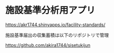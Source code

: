 # 施設基準分析用アプリ

https://akr1744.shinyapps.io/facility-standards/

施設基準届出の収集蓄積は以下のリポジトリで管理

https://github.com/akira1744/sisetukijun
